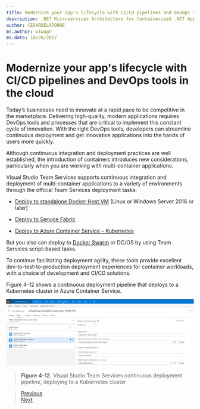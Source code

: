 ```yaml
---
title: Modernize your app's lifecycle with CI/CD pipelines and DevOps tools in the cloud
description: .NET Microservices Architecture for Containerized .NET Applications | Modernize your app's lifecycle with CI/CD pipelines and DevOps tools in the cloud
author: CESARDELATORRE
ms.author: wiwagn
ms.date: 10/26/2017
---
```

# Modernize your app's lifecycle with CI/CD pipelines and DevOps tools in the cloud

Today’s businesses need to innovate at a rapid pace to be competitive in the marketplace. Delivering high-quality, modern applications requires DevOps tools and processes that are critical to implement this constant cycle of innovation. With the right DevOps tools, developers can streamline continuous deployment and get innovative applications into the hands of users more quickly.

Although continuous integration and deployment practices are well established, the introduction of containers introduces new considerations, particularly when you are working with multi-container applications.

Visual Studio Team Services supports continuous integration and deployment of multi-container applications to a variety of environments through the official Team Services deployment tasks:

-   [Deploy to standalone Docker Host VM](https://docs.microsoft.com/vsts/build-release/apps/cd/deploy-docker-windowsvm) (Linux or Windows Server 2016 or later)

-   [Deploy to Service Fabric](https://docs.microsoft.com/azure/service-fabric/service-fabric-tutorial-deploy-app-with-cicd-vsts)

-   [Deploy to Azure Container Service – Kubernetes](https://docs.microsoft.com/vsts/build-release/apps/cd/azure/deploy-container-kubernetes)

But you also can deploy to [Docker Swarm](https://blogs.msdn.microsoft.com/jcorioland/2016/11/29/full-ci-cd-pipeline-to-deploy-multi-containers-application-on-azure-container-service-docker-swarm-using-visual-studio-team-services/) or DC/OS by using Team Services script-based tasks.

To continue facilitating deployment agility, these tools provide excellent dev-to-test-to-production deployment experiences for container workloads, with a choice of development and CI/CD solutions.

Figure 4-12 shows a continuous deployment pipeline that deploys to a Kubernetes cluster in Azure Container Service.

![Visual Studio Team Services continuous deployment pipeline, deploying to a Kubernetes cluster](./media/image12.png)

> **Figure 4-12.** Visual Studio Team Services continuous deployment pipeline, deploying to a Kubernetes cluster


> [Previous](modernize-your-apps-with-monitoring-and-telemetry.md)  
[Next](migrate-to-hybrid-cloud-scenarios.md)
